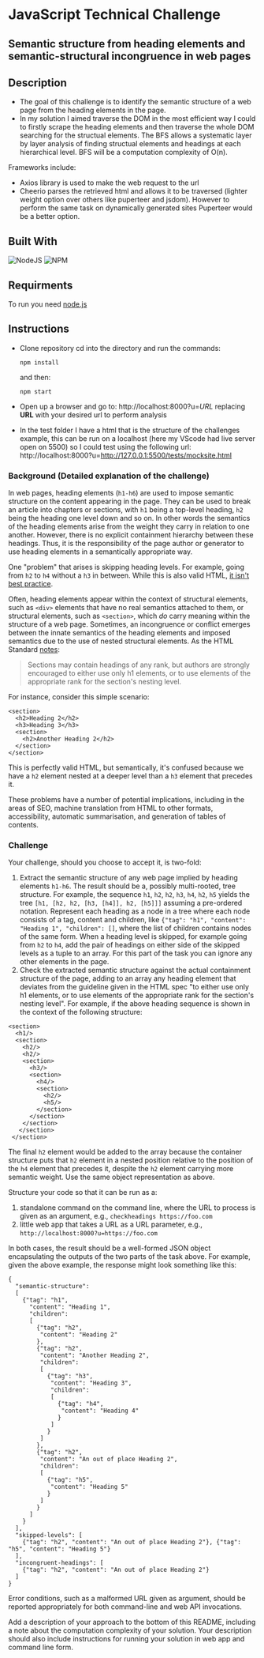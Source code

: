 # JavaScript Technical Challenge

## Semantic structure from heading elements and semantic-structural incongruence in web pages

## Description

- The goal of this challenge is to identify the semantic structure of a web page from the heading elements in the page.
- In my solution I aimed traverse the DOM in the most efficient way I could to firstly scrape the heading elements and then traverse the whole DOM searching for the structual elements. The BFS allows a systematic layer by layer analysis of finding structual elements and headings at each hierarchical level. BFS will be a computation complexity of O(n). 

Frameworks include:

- Axios library is used to make the web request to the url 
- Cheerio parses the retrieved html and allows it to be traversed (lighter weight option over others like puperteer and jsdom). However to perform the same task on dynamically generated sites Puperteer would be a better option.

## Built With

![NodeJS](https://img.shields.io/badge/node.js-6DA55F?style=for-the-badge&logo=node.js&logoColor=white)
![NPM](https://img.shields.io/badge/NPM-%23000000.svg?style=for-the-badge&logo=npm&logoColor=white)

## Requirments
To run you need [node.js](https://nodejs.org/en/)

## Instructions
- Clone repository cd into the directory and run the commands:

    ```npm install```

    and then:

    ```npm start```
    
- Open up a browser and go to: http://localhost:8000?u=*URL*
  replacing **URL** with your desired url to perform analysis

- In the test folder I have a html that is the structure of the challenges example, this can be run on a localhost (here my VScode had live server open on 5500) so I could test using the following url:
  http://localhost:8000?u=http://127.0.0.1:5500/tests/mocksite.html

### Background (Detailed explanation of the challenge)

In web pages, heading elements (`h1-h6`) are used to impose semantic structure on the content appearing in the page. They can be used to break an article into chapters or sections, with `h1` being a top-level heading, `h2` being the heading one level down and so on. In other words the semantics of the heading elements arise from the weight they carry in relation to one another. However, there is no explicit containment hierarchy between these headings. Thus, it is the responsibility of the page author or generator to use heading elements in a semantically appropriate way.

One "problem" that arises is skipping heading levels. For example, going from `h2` to `h4` without a `h3` in between. While this is also valid HTML, [it isn't best practice](https://developer.mozilla.org/en-US/docs/Web/HTML/Element/Heading_Elements#Usage_notes).

Often, heading elements appear within the context of structural elements, such as `<div>` elements that have no real semantics attached to them, or structural elements, such as `<section>`, which *do* carry meaning within the structure of a web page. Sometimes, an incongruence or conflict emerges between the innate semantics of the heading elements and imposed semantics due to the use of nested structural elements. As the HTML Standard [notes](https://html.spec.whatwg.org/multipage/sections.html#headings-and-sections):

>Sections may contain headings of any rank, but authors are strongly encouraged to either use only h1 elements, or to use elements of the appropriate rank for the section's nesting level.

For instance, consider this simple scenario:

```
<section>
  <h2>Heading 2</h2>
  <h3>Heading 3</h3>
  <section>
    <h2>Another Heading 2</h2>
  </section>
</section>
```

This is perfectly valid HTML, but semantically, it's confused because we have a `h2` element nested at a deeper level than a `h3` element that precedes it.

These problems have a number of potential implications, including in the areas of SEO, machine translation from HTML to other formats, accessibility, automatic summarisation, and generation of tables of contents.

### Challenge

Your challenge, should you choose to accept it, is two-fold:
1. Extract the semantic structure of any web page implied by heading elements `h1-h6`. The result should be a, possibly multi-rooted, tree structure. For example, the sequence `h1`, `h2`, `h2`, `h3`, `h4`, `h2`, `h5` yields the tree `[h1, [h2, h2, [h3, [h4]], h2, [h5]]]` assuming a pre-ordered notation. Represent each heading as a node in a tree where each node consists of a tag, content and children, like `{"tag": "h1", "content": "Heading 1", "children": []`, where the list of children contains nodes of the same form. When a heading level is skipped, for example going from `h2` to `h4`, add the pair of headings on either side of the skipped levels as a tuple to an array. For this part of the task you can ignore any other elements in the page.
1. Check the extracted semantic structure against the actual containment structure of the page, adding to an array any heading element that deviates from the guideline given in the HTML spec "to either use only h1 elements, or to use elements of the appropriate rank for the section's nesting level". For example, if the above heading sequence is shown in the context of the following structure:
```
<section>
  <h1/>
  <section>
    <h2/>
    <h2/>
    <section>
      <h3/>
      <section>
        <h4/>
        <section>
          <h2/>
          <h5/>
        </section>
      </section>
    </section>
   </section>
 </section> 
```
The final `h2` element would be added to the array because the container structure puts that `h2` element in a nested position relative to the position of the `h4` element that precedes it, despite the `h2` element carrying more semantic weight. Use the same object representation as above.

Structure your code so that it can be run as a:
1. standalone command on the command line, where the URL to process is given as an argument, e.g., `checkheadings https://foo.com`
1. little web app that takes a URL as a URL parameter, e.g., `http://localhost:8000?u=https://foo.com`

In both cases, the result should be a well-formed JSON object encapsulating the outputs of the two parts of the task above. For example, given the above example, the response might look something like this:
```
{
  "semantic-structure": 
  [
    {"tag": "h1",
      "content": "Heading 1",
      "children": 
      [
        {"tag": "h2",
         "content": "Heading 2"
        },
        {"tag": "h2",
         "content": "Another Heading 2",
         "children": 
         [
           {"tag": "h3",
            "content": "Heading 3",
            "children": 
            [
              {"tag": "h4",
               "content": "Heading 4"
              }
            ]
           }
         ]
        },
        {"tag": "h2",
         "content": "An out of place Heading 2",
         "children": 
         [
           {"tag": "h5",
            "content": "Heading 5"
           }
         ]
        }
      ]
    }
  ],
  "skipped-levels": [
    {"tag": "h2", "content": "An out of place Heading 2"}, {"tag": "h5", "content": "Heading 5"}
  ],
  "incongruent-headings": [
    {"tag": "h2", "content": "An out of place Heading 2"}
  ]
}
```

Error conditions, such as a malformed URL given as argument, should be reported appropriately for both command-line and web API invocations.

Add a description of your approach to the bottom of this README, including a note about the computation complexity of your solution. Your description should also include instructions for running your solution in web app and command line form.
